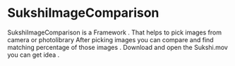# SukshiImageComparison
SukshiImageComparison is a Framework . That helps to pick images from camera or photolibrary
After picking images you can compare and find matching percentage of those images . Download and open the Sukshi.mov you can get idea .

